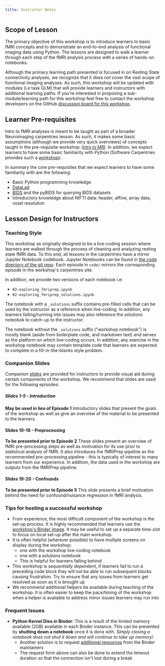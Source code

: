 ```yaml
---
title: Instructor Notes
---
```


## Scope of Lesson

The primary objective of this workshop is to introduce learners to basic fMRI concepts and to demonstrate an end-to-end analysis of functional imaging data using Python. The lessons are designed to walk a learner through each step of the fMRI analysis process with a series of hands-on notebooks.

Although the primary learning path presented is focused in on Resting State connectivity analyses, we recognize that it does not cover the vast scope of functional imaging analyses. As such, this workshop will be updated with modules (i.e task GLM) that will provide learners and instructors with additional learning paths. If you're interested in proposing a sub-module/learning path for this workshop feel free to contact the workshop developers on the GitHub [discussion board for this workshop](https://github.com/carpentries-incubator/SDC-BIDS-fMRI/discussions).

## Learner Pre-requisites

Intro to fMRI analyses is meant to be taught as part of a broader Neuroimaging carpentries lesson. As such, it makes some basic assumptions (although we provide very quick overviews) of concepts taught in the pre-requisite workshop: [Intro to MRI](https://carpentries-incubator.github.io/SDC-BIDS-IntroMRI/). In addition, we expect learners to have some basic familiarity with Python (Software Carpentries provides such a [workshop](https://swcarpentry.github.io/python-novice-inflammation/)).

In summary the core pre-requisites that we expect learners to have some familiarity with are the following:

- Basic Python programming knowledge
- [DataLad](datalad.org)
- [BIDS](bids.neuroimaging.io) and the pyBIDS for querying BIDS datasets
- Introductory knowledge about NIFTI data: header, affine, array data, voxel resolution

## Lesson Design for Instructors

### Teaching Style

This workshop as originally designed to be a live-coding session where learners are walked through the process of cleaning and analyzing resting state fMRI data. To this end, all lessons in the carpentries have a mirror Jupyter Notebook codebook. Jupyter Notebooks can be found in [the code directory of the git repo](https://github.com/carpentries-incubator/SDC-BIDS-fMRI/tree/gh-pages/code). Each episode in `code/` mirrors the corresponding episode in the workshop's carpentries site.

In addition, we provide two versions of each notebook i.e:

- `02-exploring_fmriprep.ipynb`
- `02-exploring_fmriprep_solutions.ipynb`

The notebook with a `_solutions` suffix contains pre-filled cells that can be used by the instructor as a reference when live-coding. In addition, any learners falling/running into issues may also reference the solutions noteobok to catch-up to the instructor.

The notebook without the `_solutions` suffix ("workshop notebook") is mostly blank (aside from boilerplate code, and markdown text) and serves as the platform on which live-coding occurs. In addition, any exercise in the workshop notebook may contain template code that learners are expected to complete in a fill-in-the-blanks style problem.

### Companion Slides

Companion [slides](https://docs.google.com/presentation/d/1er6dQcERL-Yeb5-7A29tJnmqgHNaLpTLXM3e-SmpjDg/edit#slide=id.g484812a0c7_6_1) are provided for instructors to provide visual aid during certain components of the workshop. We recommend that slides are used for the following episodes:

##### Slides 1-5 - Introduction

**May be used in lieu of Episode 1**
Introductory slides that present the goals of the workshop as well as give an overview of the material to be presented to the learners.

#### Slides 10-18 - Preprocessing

**To be presented prior to Episode 2**
These slides present an overview of fMRI pre-processing steps as well as motivation for its use prior to statistical analysis of fMRI. It also introduces the fMRIPrep pipeline as the recommended pre-processing pipeline - this is typically of interest to many learners from our experience. In addition, the data used in the workshop are outputs from the fMRIPrep pipeline.

#### Slides 19-20 - Confounds

**To be presented prior to Episode 5**
This slide presents a brief motivation behind the need for confound/nuisance regression in fMRI analysis.

### Tips for hosting a successful workshop

- From experience, the most difficult component of the workshop is the set-up process. It is highly recommended that learners use the [workshop's Binder image](https://mybinder.org/v2/gh/carpentries-incubator/SDC-BIDS-fMRI/gh-pages). It may be useful to set up a separate time-slot to focus on local set-up after the main workshop.
- It is often helpful (wherever possible) to have multiple screens on display during the workshop:
  - one with the workshop live-coding notebook
  - one with a solutions notebook
  - This is helpful for learners falling behind
- This workshop is *sequentially dependent*, if learners fail to run a preceding code block they will not be able to run subsequent blocks causing frustration. Try to ensure that any issues from learners get resolved as soon as it is brought up
- We recommend additional helpers be available during teaching of the workshop. It is often easier to keep the pace/timing of the workshop when a helper is available to address minor issues learners may run into

### Frequent Issues

- **Python Kernel Dies in Binder**: This is a result of the limited memory available (2GB) available in each Binder instance. This can be prevented by **shutting down a notebook** once it is done with. *Simply closing a notebook does not shut it down and will continue to take up memory!*.
  - Another solution is to request [additional resources](https://github.com/jupyterhub/mybinder.org-deploy/issues/new?labels=impact&template=request_resources.md) from the Binder maintainers
  - The request form above can also be done to extend the timeout duration so that the connection isn't lost during a break




